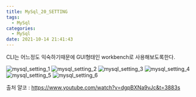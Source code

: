 ```yaml
---
title: MySql_20_SETTING
tags:
  - MySql
categories:
  - MySql
date: 2021-10-14 21:41:43
---
```

CLI는 어느정도 익숙하기때문에
GUI형태인 workbench로 사용해보도록한다.

![mysql_setting_1](/review_img/mysql/21-1.PNG)
![mysql_setting_2](/review_img/mysql/21-2.PNG)
![mysql_setting_3](/review_img/mysql/21-3.PNG)
![mysql_setting_4](/review_img/mysql/21-4.PNG)
![mysql_setting_5](/review_img/mysql/21-5.PNG)
![mysql_setting_6](/review_img/mysql/21-6.PNG)


출처 얄코 : https://www.youtube.com/watch?v=dgpBXNa9vJc&t=3883s

